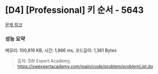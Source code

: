 # [D4] [Professional] 키 순서 - 5643 

[문제 링크](https://swexpertacademy.com/main/code/problem/problemDetail.do?contestProbId=AWXQsLWKd5cDFAUo) 

### 성능 요약

메모리: 100,816 KB, 시간: 1,866 ms, 코드길이: 1,361 Bytes



> 출처: SW Expert Academy, https://swexpertacademy.com/main/code/problem/problemList.do